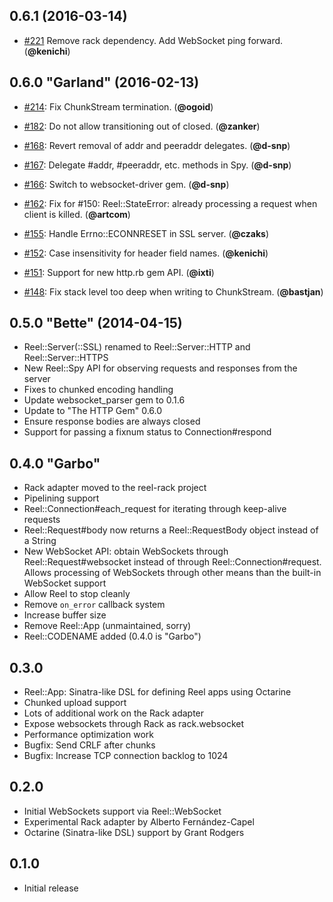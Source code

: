 ## 0.6.1 (2016-03-14)

* [#221](https://github.com/celluloid/reel/pull/221)
  Remove rack dependency. Add WebSocket ping forward.
  (**@kenichi**)

## 0.6.0 "Garland" (2016-02-13)

* [#214](https://github.com/celluloid/reel/pull/214):
  Fix ChunkStream termination.
  (**@ogoid**)

* [#182](https://github.com/celluloid/reel/pull/182):
  Do not allow transitioning out of closed.
  (**@zanker**)

* [#168](https://github.com/celluloid/reel/pull/168):
  Revert removal of addr and peeraddr delegates.
  (**@d-snp**)

* [#167](https://github.com/celluloid/reel/pull/167):
  Delegate #addr, #peeraddr, etc. methods in Spy.
  (**@d-snp**)

* [#166](https://github.com/celluloid/reel/pull/166):
  Switch to websocket-driver gem.
  (**@d-snp**)

* [#162](https://github.com/celluloid/reel/pull/162):
  Fix for #150: Reel::StateError: already processing
  a request when client is killed.
  (**@artcom**)

* [#155](https://github.com/celluloid/reel/pull/155):
  Handle Errno::ECONNRESET in SSL server.
  (**@czaks**)

* [#152](https://github.com/celluloid/reel/pull/152):
  Case insensitivity for header field names.
  (**@kenichi**)

* [#151](https://github.com/celluloid/reel/pull/151):
  Support for new http.rb gem API.
  (**@ixti**)

* [#148](https://github.com/celluloid/reel/pull/148):
  Fix stack level too deep when writing to ChunkStream.
  (**@bastjan**)

## 0.5.0 "Bette" (2014-04-15)

* Reel::Server(::SSL) renamed to Reel::Server::HTTP and Reel::Server::HTTPS
* New Reel::Spy API for observing requests and responses from the server
* Fixes to chunked encoding handling
* Update websocket_parser gem to 0.1.6
* Update to "The HTTP Gem" 0.6.0 
* Ensure response bodies are always closed
* Support for passing a fixnum status to Connection#respond

## 0.4.0 "Garbo"

* Rack adapter moved to the reel-rack project
* Pipelining support
* Reel::Connection#each_request for iterating through keep-alive requests
* Reel::Request#body now returns a Reel::RequestBody object instead of a String
* New WebSocket API: obtain WebSockets through Reel::Request#websocket instead
  of through Reel::Connection#request. Allows processing of WebSockets through
  other means than the built-in WebSocket support
* Allow Reel to stop cleanly
* Remove `on_error` callback system
* Increase buffer size
* Remove Reel::App (unmaintained, sorry)
* Reel::CODENAME added (0.4.0 is "Garbo")

## 0.3.0

* Reel::App: Sinatra-like DSL for defining Reel apps using Octarine
* Chunked upload support
* Lots of additional work on the Rack adapter
* Expose websockets through Rack as rack.websocket
* Performance optimization work
* Bugfix: Send CRLF after chunks
* Bugfix: Increase TCP connection backlog to 1024

## 0.2.0

* Initial WebSockets support via Reel::WebSocket
* Experimental Rack adapter by Alberto Fernández-Capel
* Octarine (Sinatra-like DSL) support by Grant Rodgers

## 0.1.0

* Initial release
